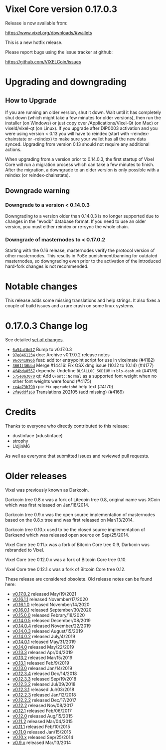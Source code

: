 Vixel Core version 0.17.0.3
==========================

Release is now available from:

  <https://www.vixel.org/downloads/#wallets>

This is a new hotfix release.

Please report bugs using the issue tracker at github:

  <https://github.com/VIXELCoin/issues>


Upgrading and downgrading
=========================

How to Upgrade
--------------

If you are running an older version, shut it down. Wait until it has completely
shut down (which might take a few minutes for older versions), then run the
installer (on Windows) or just copy over /Applications/Vixel-Qt (on Mac) or
vixeld/vixel-qt (on Linux). If you upgrade after DIP0003 activation and you were
using version < 0.13 you will have to reindex (start with -reindex-chainstate
or -reindex) to make sure your wallet has all the new data synced. Upgrading
from version 0.13 should not require any additional actions.

When upgrading from a version prior to 0.14.0.3, the
first startup of Vixel Core will run a migration process which can take a few
minutes to finish. After the migration, a downgrade to an older version is only
possible with a reindex (or reindex-chainstate).

Downgrade warning
-----------------

### Downgrade to a version < 0.14.0.3

Downgrading to a version older than 0.14.0.3 is no longer supported due to
changes in the "evodb" database format. If you need to use an older version,
you must either reindex or re-sync the whole chain.

### Downgrade of masternodes to < 0.17.0.2

Starting with the 0.16 release, masternodes verify the protocol version of other
masternodes. This results in PoSe punishment/banning for outdated masternodes,
so downgrading even prior to the activation of the introduced hard-fork changes
is not recommended.

Notable changes
===============

This release adds some missing translations and help strings. It also fixes
a couple of build issues and a rare crash on some linux systems.

0.17.0.3 Change log
===================

See detailed [set of changes](https://github.com/VIXELCoin/compare/v0.17.0.2...vixelpay:v0.17.0.3).

- [`6a54af0df7`](https://github.com/VIXELCoin/commit/6a54af0df7) Bump to v0.17.0.3
- [`97e8461234`](https://github.com/VIXELCoin/commit/97e8461234) doc: Archive v0.17.0.2 release notes
- [`96c041896b`](https://github.com/VIXELCoin/commit/96c041896b) feat: add tor entrypoint script for use in vixelmate (#4182)
- [`3661f36bbd`](https://github.com/VIXELCoin/commit/3661f36bbd) Merge #14416: Fix OSX dmg issue (10.12 to 10.14) (#4177)
- [`4f4bda0557`](https://github.com/VIXELCoin/commit/4f4bda0557) depends: Undefine `BLSALLOC_SODIUM` in `bls-dash.mk` (#4176)
- [`575e0a3070`](https://github.com/VIXELCoin/commit/575e0a3070) qt: Add `QFont::Normal` as a supported font weight when no other font weights were found (#4175)
- [`ce4a73b790`](https://github.com/VIXELCoin/commit/ce4a73b790) rpc: Fix `upgradetohd` help text (#4170)
- [`2fa8ddf160`](https://github.com/VIXELCoin/commit/2fa8ddf160) Translations 202105 (add missing) (#4169)

Credits
=======

Thanks to everyone who directly contributed to this release:

- dustinface (xdustinface)
- strophy
- UdjinM6

As well as everyone that submitted issues and reviewed pull requests.

Older releases
==============

Vixel was previously known as Darkcoin.

Darkcoin tree 0.8.x was a fork of Litecoin tree 0.8, original name was XCoin
which was first released on Jan/18/2014.

Darkcoin tree 0.9.x was the open source implementation of masternodes based on
the 0.8.x tree and was first released on Mar/13/2014.

Darkcoin tree 0.10.x used to be the closed source implementation of Darksend
which was released open source on Sep/25/2014.

Vixel Core tree 0.11.x was a fork of Bitcoin Core tree 0.9,
Darkcoin was rebranded to Vixel.

Vixel Core tree 0.12.0.x was a fork of Bitcoin Core tree 0.10.

Vixel Core tree 0.12.1.x was a fork of Bitcoin Core tree 0.12.

These release are considered obsolete. Old release notes can be found here:

- [v0.17.0.2](https://github.com/VIXELCoin/blob/master/doc/release-notes/vixel/release-notes-0.17.0.2.md) released May/19/2021
- [v0.16.1.1](https://github.com/VIXELCoin/blob/master/doc/release-notes/vixel/release-notes-0.16.1.1.md) released November/17/2020
- [v0.16.1.0](https://github.com/VIXELCoin/blob/master/doc/release-notes/vixel/release-notes-0.16.1.0.md) released November/14/2020
- [v0.16.0.1](https://github.com/VIXELCoin/blob/master/doc/release-notes/vixel/release-notes-0.16.0.1.md) released September/30/2020
- [v0.15.0.0](https://github.com/VIXELCoin/blob/master/doc/release-notes/vixel/release-notes-0.15.0.0.md) released Febrary/18/2020
- [v0.14.0.5](https://github.com/VIXELCoin/blob/master/doc/release-notes/vixel/release-notes-0.14.0.5.md) released December/08/2019
- [v0.14.0.4](https://github.com/VIXELCoin/blob/master/doc/release-notes/vixel/release-notes-0.14.0.4.md) released November/22/2019
- [v0.14.0.3](https://github.com/VIXELCoin/blob/master/doc/release-notes/vixel/release-notes-0.14.0.3.md) released August/15/2019
- [v0.14.0.2](https://github.com/VIXELCoin/blob/master/doc/release-notes/vixel/release-notes-0.14.0.2.md) released July/4/2019
- [v0.14.0.1](https://github.com/VIXELCoin/blob/master/doc/release-notes/vixel/release-notes-0.14.0.1.md) released May/31/2019
- [v0.14.0](https://github.com/VIXELCoin/blob/master/doc/release-notes/vixel/release-notes-0.14.0.md) released May/22/2019
- [v0.13.3](https://github.com/VIXELCoin/blob/master/doc/release-notes/vixel/release-notes-0.13.3.md) released Apr/04/2019
- [v0.13.2](https://github.com/VIXELCoin/blob/master/doc/release-notes/vixel/release-notes-0.13.2.md) released Mar/15/2019
- [v0.13.1](https://github.com/VIXELCoin/blob/master/doc/release-notes/vixel/release-notes-0.13.1.md) released Feb/9/2019
- [v0.13.0](https://github.com/VIXELCoin/blob/master/doc/release-notes/vixel/release-notes-0.13.0.md) released Jan/14/2019
- [v0.12.3.4](https://github.com/VIXELCoin/blob/master/doc/release-notes/vixel/release-notes-0.12.3.4.md) released Dec/14/2018
- [v0.12.3.3](https://github.com/VIXELCoin/blob/master/doc/release-notes/vixel/release-notes-0.12.3.3.md) released Sep/19/2018
- [v0.12.3.2](https://github.com/VIXELCoin/blob/master/doc/release-notes/vixel/release-notes-0.12.3.2.md) released Jul/09/2018
- [v0.12.3.1](https://github.com/VIXELCoin/blob/master/doc/release-notes/vixel/release-notes-0.12.3.1.md) released Jul/03/2018
- [v0.12.2.3](https://github.com/VIXELCoin/blob/master/doc/release-notes/vixel/release-notes-0.12.2.3.md) released Jan/12/2018
- [v0.12.2.2](https://github.com/VIXELCoin/blob/master/doc/release-notes/vixel/release-notes-0.12.2.2.md) released Dec/17/2017
- [v0.12.2](https://github.com/VIXELCoin/blob/master/doc/release-notes/vixel/release-notes-0.12.2.md) released Nov/08/2017
- [v0.12.1](https://github.com/VIXELCoin/blob/master/doc/release-notes/vixel/release-notes-0.12.1.md) released Feb/06/2017
- [v0.12.0](https://github.com/VIXELCoin/blob/master/doc/release-notes/vixel/release-notes-0.12.0.md) released Aug/15/2015
- [v0.11.2](https://github.com/VIXELCoin/blob/master/doc/release-notes/vixel/release-notes-0.11.2.md) released Mar/04/2015
- [v0.11.1](https://github.com/VIXELCoin/blob/master/doc/release-notes/vixel/release-notes-0.11.1.md) released Feb/10/2015
- [v0.11.0](https://github.com/VIXELCoin/blob/master/doc/release-notes/vixel/release-notes-0.11.0.md) released Jan/15/2015
- [v0.10.x](https://github.com/VIXELCoin/blob/master/doc/release-notes/vixel/release-notes-0.10.0.md) released Sep/25/2014
- [v0.9.x](https://github.com/VIXELCoin/blob/master/doc/release-notes/vixel/release-notes-0.9.0.md) released Mar/13/2014
